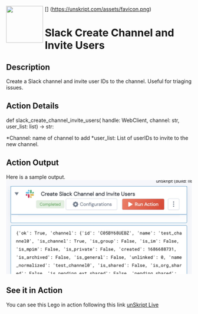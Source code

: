 [<img align="left" src="https://unskript.com/assets/favicon.png" width="100" height="100" style="padding-right: 5px">]
(https://unskript.com/assets/favicon.png)
<h1>Slack Create Channel and Invite Users</h1>

## Description
Create a Slack channel and invite user IDs to the channel. Useful for triaging issues.

## Action Details
def slack_create_channel_invite_users(
        handle: WebClient,
        channel: str,
        user_list: list) -> str:

*Channel: name of channel to add
*user_list: List of userIDs to invite to the new channel.

## Action Output
Here is a sample output.
<img src="./1.jpg">

## See it in Action

You can see this Lego in action following this link [unSkript Live](https://us.app.unskript.io)